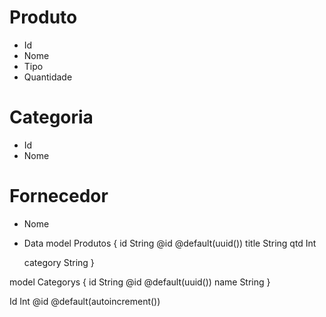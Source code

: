 # Produto

- Id
- Nome
- Tipo
- Quantidade

# Categoria

- Id
- Nome

# Fornecedor

- Nome
- Data
model Produtos {
  id    String @id @default(uuid())
  title String
  qtd   Int

  category String
}

model Categorys {
  id   String @id @default(uuid())
  name String
}

  Id           Int      @id @default(autoincrement())